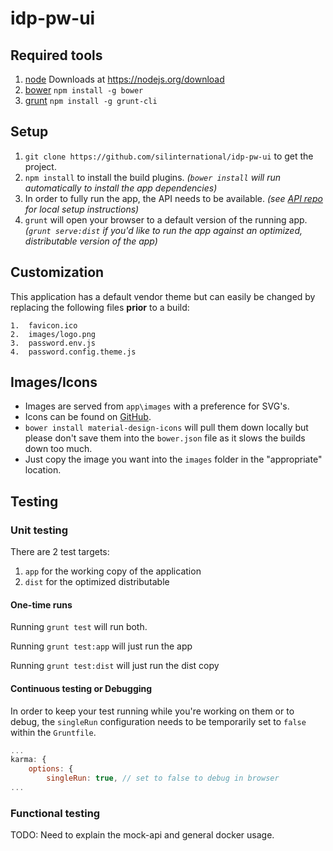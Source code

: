 # idp-pw-ui

## Required tools

1.  [node](https://nodejs.org) Downloads at https://nodejs.org/download
2.  [bower](http://bower.io) `npm install -g bower`
3.  [grunt](http://gruntjs.com) `npm install -g grunt-cli`

## Setup

1.  `git clone https://github.com/silinternational/idp-pw-ui` to get the project.
2.  `npm install` to install the build plugins. _(`bower install` will run automatically to install the app dependencies)_
3.  In order to fully run the app, the API needs to be available. _(see [API repo](https://github.com/silinternational/idp-pw-api) for local setup instructions)_
4.  `grunt` will open your browser to a default version of the running app. _(`grunt serve:dist` if you'd like to run the app against an optimized, distributable version of the app)_

## Customization
This application has a default vendor theme but can easily be changed by replacing the following files **prior** to a build:
    
    1.  favicon.ico
    2.  images/logo.png
    3.  password.env.js
    4.  password.config.theme.js

## Images/Icons

*   Images are served from `app\images` with a preference for SVG's.
*   Icons can be found on
[GitHub](https://github.com/google/material-design-icons).
*   `bower install material-design-icons` will pull them down locally but
please don't save them into the `bower.json` file as it slows the builds down
too much.
*   Just copy the image you want into the `images` folder in the "appropriate"
location.

## Testing

### Unit testing

There are 2 test targets:

1.  `app` for the working copy of the application
2.  `dist` for the optimized distributable

#### One-time runs

Running `grunt test` will run both.

Running `grunt test:app` will just run the app

Running `grunt test:dist` will just run the dist copy

#### Continuous testing or Debugging

In order to keep your test running while you're working on them or to debug,
the `singleRun` configuration needs to be temporarily set to `false` within
the `Gruntfile`.

```javascript
...
karma: {
    options: {
        singleRun: true, // set to false to debug in browser
...
```

### Functional testing

TODO: Need to explain the mock-api and general docker usage.